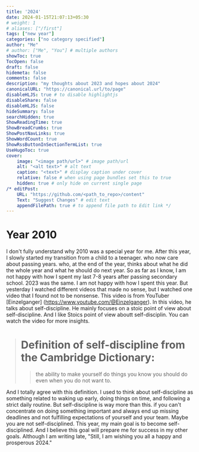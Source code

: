 ```yaml
---
title: '2024'
date: 2024-01-15T21:07:13+05:30
# weight: 1
# aliases: ["/first"]
tags: ["new year"]
categories: ["no category specified"]
author: "Me"
# author: ["Me", "You"] # multiple authors
showToc: true
TocOpen: false
draft: false
hidemeta: false
comments: false
description: "my thoughts about 2023 and hopes about 2024"
canonicalURL: "https://canonical.url/to/page"
disableHLJS: true # to disable highlightjs
disableShare: false
disableHLJS: false
hideSummary: false
searchHidden: true
ShowReadingTime: true
ShowBreadCrumbs: true
ShowPostNavLinks: true
ShowWordCount: true
ShowRssButtonInSectionTermList: true
UseHugoToc: true
cover:
    image: "<image path/url>" # image path/url
    alt: "<alt text>" # alt text
    caption: "<text>" # display caption under cover
    relative: false # when using page bundles set this to true
    hidden: true # only hide on current single page
/* editPost:
    URL: "https://github.com/<path_to_repo>/content"
    Text: "Suggest Changes" # edit text
    appendFilePath: true # to append file path to Edit link */
---
```

# Year 2010
I don't fully understand why 2010 was a special year for me. After this year, I slowly started my transition from a child to a teenager. who now care about passing years. who, at the end of the year, thinks about what he did the whole year and what he should do next year. So as far as I know, I am not happy with how I spent my last 7-8 years after passing secondary school. 2023 was the same. I am not happy with how I spent this year. But yesterday I watched different videos that made no sense, but I watched one video that I found not to be nonsense. This video is from YouTuber [Einzelganger] (https://www.youtube.com/@Einzelganger). In this video, he talks about self-discipline. He mainly focuses on a stoic point of view about self-discipline. And I like Stoics point of view aboutt self-disciplin. You can watch the video for more insights.
> # Definition of self-discipline from the Cambridge Dictionary:
> > the ability to make yourself do things you know you should do even when you do not want to.
>
> >
And I totally agree with this definition. I used to think about self-discipline as something related to waking up early, doing things on time, and following a strict daily routine. But self-discipline is way more than this. if you can't concentrate on doing something important and always end up missing deadlines and not fulfilling expectations of yourself and your team. Maybe you are not self-disciplined. This year, my main goal is to become self-disciplined. And I believe this goal will prepare me for success in my other goals.
Although I am writing late, "Still, I am wishing you all a happy and prosperous 2024."